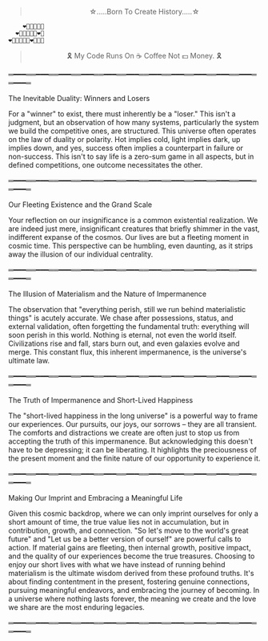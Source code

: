 
<center>
  <blockquote>
    ☆.....Born To Create History.....☆
  </blockquote>
</center>


        ❤️🧡💛💚💙💜
      ❤️🧡💛💚💙💜❤️🧡
    ❤️🧡💛💚💙💜❤️🧡💛💚


<center>
  <blockquote>
   🎗 My Code Runs On ☕ Coffee Not 💵 Money. 🎗
  </blockquote>
</center>


═━━━══━━━══━━━══━━━══━━━══━━━══━━━══━━━══━━━══━━━══━━━══━━━═

The Inevitable Duality: Winners and Losers

For a "winner" to exist, there must inherently be a "loser." This isn't a judgment, but an observation of how many systems, particularly the system we build the competitive ones, are structured. This universe often operates on the law of duality or polarity. Hot implies cold, light implies dark, up implies down, and yes, success often implies a counterpart in failure or non-success. This isn't to say life is a zero-sum game in all aspects, but in defined competitions, one outcome necessitates the other.


═━━━══━━━══━━━══━━━══━━━══━━━══━━━══━━━══━━━══━━━══━━━══━━━═

Our Fleeting Existence and the Grand Scale

Your reflection on our insignificance is a common existential realization. We are indeed just mere, insignificant creatures that briefly shimmer in the vast, indifferent expanse of the cosmos. Our lives are but a fleeting moment in cosmic time. This perspective can be humbling, even daunting, as it strips away the illusion of our individual centrality.


═━━━══━━━══━━━══━━━══━━━══━━━══━━━══━━━══━━━══━━━══━━━══━━━═

The Illusion of Materialism and the Nature of Impermanence

The observation that "everything perish, still we run behind materialistic things" is acutely accurate. We chase after possessions, status, and external validation, often forgetting the fundamental truth: everything will soon perish in this world. Nothing is eternal, not even the world itself. Civilizations rise and fall, stars burn out, and even galaxies evolve and merge. This constant flux, this inherent impermanence, is the universe's ultimate law.


═━━━══━━━══━━━══━━━══━━━══━━━══━━━══━━━══━━━══━━━══━━━══━━━═

The Truth of Impermanence and Short-Lived Happiness

The "short-lived happiness in the long universe" is a powerful way to frame our experiences. Our pursuits, our joys, our sorrows – they are all transient. The comforts and distractions we create are often just to stop us from accepting the truth of this impermanence. But acknowledging this doesn't have to be depressing; it can be liberating. It highlights the preciousness of the present moment and the finite nature of our opportunity to experience it.


═━━━══━━━══━━━══━━━══━━━══━━━══━━━══━━━══━━━══━━━══━━━══━━━═

Making Our Imprint and Embracing a Meaningful Life

Given this cosmic backdrop, where we can only imprint ourselves for only a short amount of time, the true value lies not in accumulation, but in contribution, growth, and connection. "So let's move to the world's great future" and "Let us be a better version of ourself" are powerful calls to action. If material gains are fleeting, then internal growth, positive impact, and the quality of our experiences become the true treasures.
Choosing to enjoy our short lives with what we have instead of running behind materialism is the ultimate wisdom derived from these profound truths. It's about finding contentment in the present, fostering genuine connections, pursuing meaningful endeavors, and embracing the journey of becoming. In a universe where nothing lasts forever, the meaning we create and the love we share are the most enduring legacies.

═━━━══━━━══━━━══━━━══━━━══━━━══━━━══━━━══━━━══━━━══━━━══━━━═